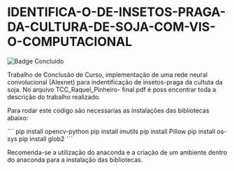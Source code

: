# IDENTIFICA-O-DE-INSETOS-PRAGA-DA-CULTURA-DE-SOJA-COM-VIS-O-COMPUTACIONAL
![Badge Concluido](http://img.shields.io/static/v1?label=STATUS&%20Concluído&color=GREEN&style=for-the-badge)

Trabalho de Conclusão de Curso, implementação de uma rede neural convolucional (Alexnet) para indentificação de insetos-praga da cultuta da soja. No arquivo TCC_Raquel_Pinheiro- final.pdf  é poss  encontrar toda a descrição do trabalho realizado.

 Para rodar este codigo são necessarias as instalações das bibliotecas abaixo:
 
ˋˋˋ
pip install opencv-python
pip install imutils
pip install Pillow
pip install os-sys
pip install glob2
 ˋˋˋ
 
Recomenda-se a utilização do anaconda e a criação de um ambiente dentro do anaconda para a instalação das bibliotecas.
